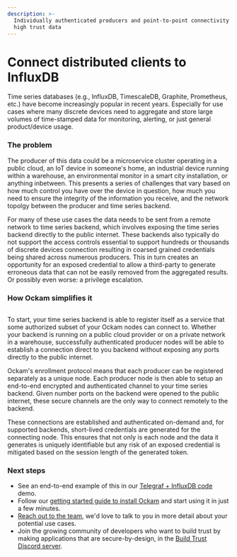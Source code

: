 ```yaml
---
description: >-
  Individually authenticated producers and point-to-point connectivity to ensure
  high trust data
---
```


# Connect distributed clients to InfluxDB

Time series databases (e.g., InfluxDB, TimescaleDB, Graphite, Prometheus, etc.) have become increasingly popular in recent years. Especially for use cases where many discrete devices need to aggregate and store large volumes of time-stamped data for monitoring, alerting, or just general product/device usage.

### The problem

The producer of this data could be a microservice cluster operating in a public cloud, an IoT device in someone's home, an industrial device running within a warehouse, an environmental monitor in a smart city installation, or anything inbetween. This presents a series of challenges that vary based on how much control you have over the device in question, how much you need to ensure the integrity of the information you receive, and the network topolgy between the producer and time series backend.

For many of these use cases the data needs to be sent from a remote network to time series backend, which involves exposing the time series backend directly to the public internet. These backends also typically do not support the access controls essential to support hundreds or thousands of discrete devices connection resulting in coarsed grained credentials being shared across numerous producers. This in turn creates an opportunity for an exposed credential to allow a third-party to generate erroneous data that can not be easily removed from the aggregated results. Or possibly even worse: a privilege escalation.

### How Ockam simplifies it

<img src="../../.gitbook/assets/file.excalidraw (3).svg" alt="" class="gitbook-drawing">

To start, your time series backend is able to register itself as a service that some authorized subset of your Ockam nodes can connect to. Whether your backend is running on a public cloud provider or on a private network in a warehouse, successfully authenticated producer nodes will be able to establish a connection direct to you backend without exposing any ports directly to the public internet.

Ockam's enrollment protocol means that each producer can be registered separately as a unique node. Each producer node is then able to setup an end-to-end encrypted and authenticated channel to your time series backend. Given number ports on the backend were opened to the public internet, these secure channels are the only way to connect remotely to the backend.

These connections are established and authenticated on-demand and, for supported backends, short-lived credentials are generated for the connecting node. This ensures that not only is each node and the data it generates is uniquely identifiable but any risk of an exposed credential is mitigated based on the session length of the generated token.

### Next steps

* See an end-to-end example of this in our [Telegraf + InfluxDB code ](../examples/telegraf-+-influxdb.md)demo.
* Follow our [getting started guide to install Ockam](../../reference/command/README.md#install) and start using it in just a few minutes.
* [Reach out to the team](https://www.ockam.io/contact/form), we'd love to talk to you in more detail about your potential use cases.
* Join the growing community of developers who want to build trust by making applications that are secure-by-design, in the [Build Trust Discord server](https://discord.gg/RAbjRr3kds).

